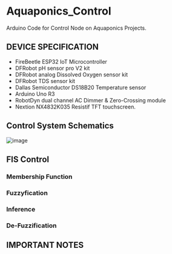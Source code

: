 # Aquaponics_Control
Arduino Code for Control Node on Aquaponics Projects.

## DEVICE SPECIFICATION

* FireBeetle ESP32 IoT Microcontroller
* DFRobot pH sensor pro V2 kit
* DFRobot analog Dissolved Oxygen sensor kit
* DFRobot TDS sensor kit
* Dallas Semiconductor DS18B20 Temperature sensor
* Arduino Uno R3
* RobotDyn dual channel AC Dimmer & Zero-Crossing module
* Nextion NX4832K035 Resistif TFT touchscreen.


## Control System Schematics
![image](https://drive.google.com/uc?export=view&id=1mMVa8zDyjzyA-RP0FeLBaGFyblFXNmO)
## FIS Control

### Membership Function

### Fuzzyfication

### Inference

### De-Fuzzification

## IMPORTANT NOTES






